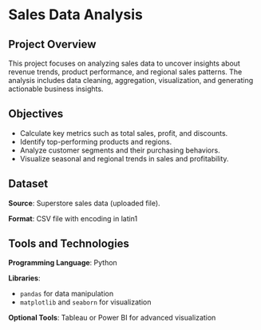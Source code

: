 # Sales Data Analysis

## Project Overview

This project focuses on analyzing sales data to uncover insights about revenue trends, product performance, and regional sales patterns. The analysis includes data cleaning, aggregation, visualization, and generating actionable business insights.

## Objectives

- Calculate key metrics such as total sales, profit, and discounts.
- Identify top-performing products and regions.
- Analyze customer segments and their purchasing behaviors.
- Visualize seasonal and regional trends in sales and profitability.

## Dataset

**Source**: Superstore sales data (uploaded file).

**Format**: CSV file with encoding in latin1


## Tools and Technologies

**Programming Language**: Python

**Libraries**:

- `pandas` for data manipulation
- `matplotlib` and `seaborn` for visualization

**Optional Tools**: Tableau or Power BI for advanced visualization
